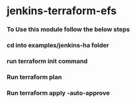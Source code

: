 # jenkins-terraform-efs

### To Use this module follow the below steps

### cd into examples/jenkins-ha folder

### run terraform init command

### Run terraform plan

### Run terraform apply -auto-approve